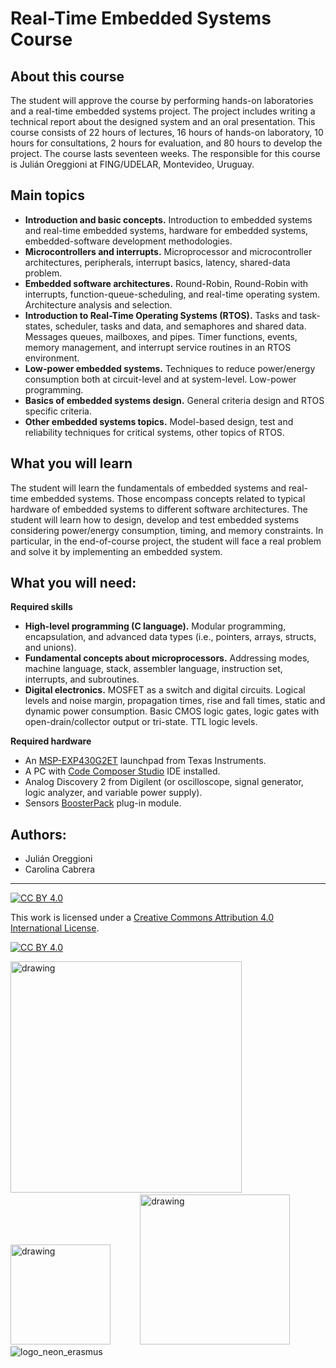 # Real-Time Embedded Systems Course
## About this course
The student will approve the course by performing hands-on laboratories and a real-time embedded systems project. The project includes writing a technical report about the designed system and an oral presentation.
This course consists of 22 hours of lectures, 16 hours of hands-on laboratory, 10 hours for consultations, 2 hours for evaluation, and 80 hours to develop the project. The course lasts seventeen weeks.
The responsible for this course is Julián Oreggioni at FING/UDELAR, Montevideo, Uruguay.

## Main topics
* **Introduction and basic concepts.** Introduction to embedded systems and real-time embedded systems, hardware for embedded systems, embedded-software development methodologies.
* **Microcontrollers and interrupts.** Microprocessor and microcontroller architectures, peripherals, interrupt basics, latency, shared-data problem.
* **Embedded software architectures.** Round-Robin, Round-Robin with interrupts, function-queue-scheduling, and real-time operating system. Architecture analysis and selection.
* **Introduction to Real-Time Operating Systems (RTOS).** Tasks and task-states, scheduler, tasks and data, and semaphores and shared data. Messages queues, mailboxes, and pipes. Timer functions, events, memory management, and interrupt service routines in an RTOS environment.
* **Low-power embedded systems.** Techniques to reduce power/energy consumption both at circuit-level and at system-level. Low-power programming.
* **Basics of embedded systems design.** General criteria design and RTOS specific criteria.
* **Other embedded systems topics.** Model-based design, test and reliability techniques for critical systems, other topics of RTOS.

## What you will learn
The student will learn the fundamentals of embedded systems and real-time embedded systems. Those encompass concepts related to typical hardware of embedded systems to different software architectures.
The student will learn how to design, develop and test embedded systems considering power/energy consumption, timing, and memory constraints. In particular, in the end-of-course project, the student will face a real problem and solve it by implementing an embedded system.

## What you will need:
**Required skills**
* **High-level programming (C language).** Modular programming, encapsulation, and advanced data types (i.e., pointers, arrays, structs, and unions).
* **Fundamental concepts about microprocessors.** Addressing modes, machine language, stack, assembler language, instruction set, interrupts, and subroutines.
* **Digital electronics.** MOSFET as a switch and digital circuits. Logical levels and noise margin, propagation times, rise and fall times, static and dynamic power consumption. Basic CMOS logic gates, logic gates with open-drain/collector output or tri-state. TTL logic levels.

**Required hardware**
* An [MSP-EXP430G2ET](https://www.ti.com/tool/MSP-EXP430G2ET) launchpad from Texas Instruments.
* A PC with [Code Composer Studio](https://www.ti.com/tool/CCSTUDIO) IDE installed.
* Analog Discovery 2 from Digilent (or oscilloscope, signal generator, logic analyzer, and variable power supply).
* Sensors [BoosterPack](https://www.ti.com/tool/BOOSTXL-SENSORS) plug-in module.

## Authors:
* Julián Oreggioni
* Carolina Cabrera
***
[![CC BY 4.0][cc-by-shield]][cc-by]

This work is licensed under a
[Creative Commons Attribution 4.0 International License][cc-by].

[![CC BY 4.0][cc-by-image]][cc-by]

[cc-by]: http://creativecommons.org/licenses/by/4.0/
[cc-by-image]: https://i.creativecommons.org/l/by/4.0/88x31.png
[cc-by-shield]: https://img.shields.io/badge/License-CC%20BY%204.0-lightgrey.svg
<img src="https://bit.ly/35ifw5G" alt="drawing" width="370"/>&nbsp;&nbsp;&nbsp;&nbsp;&nbsp;<img src="https://www.fing.edu.uy/sites/default/files/2013/7186/logo_FING_rgb.jpg" alt="drawing" width="160"/>&nbsp;&nbsp;&nbsp;&nbsp;&nbsp;&nbsp;&nbsp;&nbsp;&nbsp;&nbsp;&nbsp;&nbsp;<img src="https://www.fing.edu.uy/proyectos/chicastics/img/logos/iie.png" alt="drawing" width="240"/>
![logo_neon_erasmus](https://user-images.githubusercontent.com/49734900/152565208-e9326ee5-a2a5-4096-bd2a-10ace4c855e6.png)
